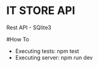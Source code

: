 # IT STORE API
Rest API - SQlite3

#How To

- Executing tests: npm test
- Executing server: npm run dev
